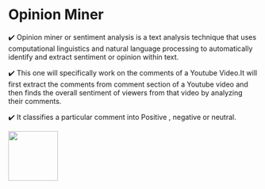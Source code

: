 # Opinion Miner
:heavy_check_mark: Opinion miner or sentiment analysis is a text analysis technique that uses computational linguistics and natural language processing to automatically identify and extract sentiment or opinion within text.

:heavy_check_mark: This one will specifically work on the comments of a Youtube Video.It will first extract the comments from comment section of a Youtube video and then finds the overall sentiment of viewers from that video by analyzing their comments.

:heavy_check_mark: It classifies a particular comment into Positive , negative or neutral.

<img src="pic.jpeg" width="100" height="100" />

